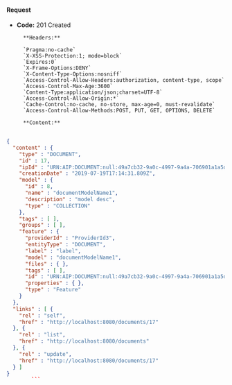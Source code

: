 #### Request

* **Code:** 201 Created

        **Headers:**

        `Pragma:no-cache`
        `X-XSS-Protection:1; mode=block`
        `Expires:0`
        `X-Frame-Options:DENY`
        `X-Content-Type-Options:nosniff`
        `Access-Control-Allow-Headers:authorization, content-type, scope`
        `Access-Control-Max-Age:3600`
        `Content-Type:application/json;charset=UTF-8`
        `Access-Control-Allow-Origin:*`
        `Cache-Control:no-cache, no-store, max-age=0, must-revalidate`
        `Access-Control-Allow-Methods:POST, PUT, GET, OPTIONS, DELETE`

        **Content:**

```json
    
{
  "content" : {
    "type" : "DOCUMENT",
    "id" : 17,
    "ipId" : "URN:AIP:DOCUMENT:null:49a7cb32-9a0c-4997-9a4a-706901a1a5d9:V1",
    "creationDate" : "2019-07-19T17:14:31.809Z",
    "model" : {
      "id" : 8,
      "name" : "documentModelName1",
      "description" : "model desc",
      "type" : "COLLECTION"
    },
    "tags" : [ ],
    "groups" : [ ],
    "feature" : {
      "providerId" : "ProviderId3",
      "entityType" : "DOCUMENT",
      "label" : "label",
      "model" : "documentModelName1",
      "files" : { },
      "tags" : [ ],
      "id" : "URN:AIP:DOCUMENT:null:49a7cb32-9a0c-4997-9a4a-706901a1a5d9:V1",
      "properties" : { },
      "type" : "Feature"
    }
  },
  "links" : [ {
    "rel" : "self",
    "href" : "http://localhost:8080/documents/17"
  }, {
    "rel" : "list",
    "href" : "http://localhost:8080/documents"
  }, {
    "rel" : "update",
    "href" : "http://localhost:8080/documents/17"
  } ]
}
        ```
